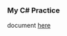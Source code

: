 ### My C# Practice

document [here](https://github.com/phamhongphuc1999/MyPractice/tree/master/documents)
